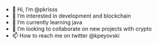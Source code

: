 - 👋 Hi, I’m @pkrisss
- 👀 I’m interested in development and blockchain
- 🌱 I’m currently learning java
- 💞️ I’m looking to collaborate on new projects with crypto
- 📫 How to reach me on twitter @kpeyovski

<!---
pkrisss/pkrisss is a ✨ special ✨ repository because its `README.md` (this file) appears on your GitHub profile.
You can click the Preview link to take a look at your changes.
--->
